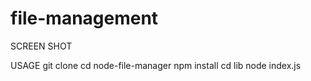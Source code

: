 # file-management
SCREEN SHOT

USAGE
  git clone 
  cd node-file-manager
  npm install
  cd lib
  node index.js
  
